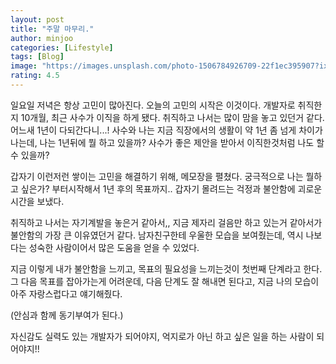 ```yaml
---
layout: post
title: "주말 마무리."
author: minjoo
categories: [Lifestyle]
tags: [Blog]
image: "https://images.unsplash.com/photo-1506784926709-22f1ec395907?ixlib=rb-1.2.1&ixid=MnwxMjA3fDB8MHxwaG90by1wYWdlfHx8fGVufDB8fHx8&auto=format&fit=crop&w=2336&q=80"
rating: 4.5
---
```


일요일 저녁은 항상 고민이 많아진다.
오늘의 고민의 시작은 이것이다.
개발자로 취직한지 10개월, 최근 사수가 이직을 하게 됐다.
취직하고 나서는 많이 맘을 놓고 있던거 같다. 어느새 1년이 다되간다니...! 사수와 나는 지금 직장에서의 생활이 약 1년 좀 넘게 차이가 나는데, 나는 1년뒤에 뭘 하고 있을까? 사수가 좋은 제안을 받아서 이직한것처럼 나도 할 수 있을까?

갑자기 이런저런 쌓이는 고민을 해결하기 위해, 메모장을 펼쳤다.
궁극적으로 나는 뭘하고 싶은가? 부터시작해서 1년 후의 목표까지.. 갑자기 몰려드는 걱정과 불안함에 괴로운 시간을 보냈다.

취직하고 나서는 자기계발을 놓은거 같아서,, 지금 제자리 걸음만 하고 있는거 같아서가 불안함의 가장 큰 이유였던거 같다.
남자친구한테 우울한 모습을 보여줬는데, 역시 나보다는 성숙한 사람이어서 많은 도움을 얻을 수 있었다.

지금 이렇게 내가 불안함을 느끼고, 목표의 필요성을 느끼는것이 첫번째 단계라고 한다.
그 다음 목표를 잡아가는게 어려운데, 다음 단계도 잘 해내면 된다고, 지금 나의 모습이 아주 자랑스럽다고 얘기해줬다.

(안심과 함께 동기부여가 된다.)

자신감도 실력도 있는 개발자가 되어야지, 억지로가 아닌 하고 싶은 일을 하는 사람이 되어야지!!
